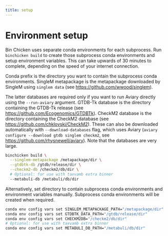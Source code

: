 ```yaml
---
title: setup
---
```


Environment setup
========

Bin Chicken uses separate conda environments for each subprocess.
Run `binchicken build` to create those subprocess conda environments and setup environment variables.
This can take upwards of 30 minutes to complete, depending on the speed of your internet connection.

Conda prefix is the directory you want to contain the subprocess conda environments.
SingleM metapackage is the metapackage downloaded by SingleM using `singlem data` (see <https://github.com/wwood/singlem>).

The latter databases are required only if you want to run Aviary directly using the `--run-aviary` argument.
GTDB-Tk database is the directory containing the GTDB-Tk release (see <https://github.com/Ecogenomics/GTDBTk>).
CheckM2 database is the directory containing the CheckM2 database (see <https://github.com/chklovski/CheckM2>).
These can also be downloaded automatically with `--download-databases` flag, which uses Aviary (`aviary configure --download gtdb singlem checkm2`, see <https://github.com/rhysnewell/aviary>).
Note that the databases are very large.

```bash
binchicken build \
  --singlem-metapackage /metapackage/dir \
  --gtdbtk-db /gtdb/release/dir \
  --checkm2-db /checkm2/db/dir \
  # Optional: for use with taxvamb extra binner
  --metabuli-db /metabuli/db/dir
```

Alternatively, set directory to contain subprocess conda environments and environment variables manually.
Subprocess conda environments will be created when required.

```bash
conda env config vars set SINGLEM_METAPACKAGE_PATH="/metapackage/dir"
conda env config vars set GTDBTK_DATA_PATH="/gtdb/release/dir"
conda env config vars set CHECKM2DB="/checkm2/db/dir"
# Optional: for use with taxvamb extra binner
conda env config vars set METABULI_DB_PATH="/metabuli/db/dir"
```
